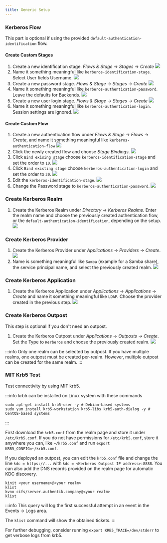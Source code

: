 ```yaml
---
title: Generic Setup
---
```


### Kerberos Flow

This part is optional if using the provided `default-authentication-identification` flow.

#### Create Custom Stages

1. Create a new identification stage. _Flows & Stage_ -> _Stages_ -> _Create_
   ![](./generic_setup_flow_stage_identification_create.png)
2. Name it something meaningful like `kerberos-identification-stage`. Select User fields Username.
   ![](./generic_setup_flow_stage_identification_config.png)
3. Create a new password stage. _Flows & Stage_ -> _Stages_ -> _Create_
   ![](./generic_setup_flow_stage_password_create.png)
4. Name it something meaningful like `kerberos-authentication-password`. Leave the defaults for Backends.
   ![](./generic_setup_flow_stage_password_config.png)
5. Create a new user login stage. _Flows & Stage_ -> _Stages_ -> _Create_
   ![](./generic_setup_flow_stage_user_login_create.png)
6. Name it something meaningful like `kerberos-authentication-login`. Session settings are ignored.
   ![](./generic_setup_flow_stage_user_login_config.png)

#### Create Custom Flow

1. Create a new authentication flow under _Flows & Stage_ -> _Flows_ -> _Create_, and name it something meaningful like `kerberos-authentication-flow`
   ![](./generic_setup_flow_create.png)
2. Click the newly created flow and choose _Stage Bindings_.
   ![](./generic_setup_flow_stage_bindings.png)
3. Click `Bind exising stage` choose `kerberos-identification-stage` and set the order to `10`.
   ![](./generic_setup_flow_stage_bindings_identification.png)
4. Click `Bind existing stage` choose `kerberos-authentication-login` and set the order to `30`.
   ![](./generic_setup_flow_stage_bindings_authentication.png)
5. Edit the `kerberos-identification-stage`.
   ![](./generic_setup_flow_stage_bindings_identification_edit.png)
6. Change the Password stage to `kerberos-authentication-password`.
   ![](./generic_setup_flow_stage_bindings_password.png)

### Create Kerberos Realm

1. Create the Kerberos Realm under _Directory_ -> _Kerberos Realms_. Enter the realm name and choose the previously created authentication flow, or the `default-authentication-identification`, depending on the setup.
   ![](./generic_setup_realm_create.png)

### Create Kerberos Provider

1. Create the Kerberos Provider under _Applications_ -> _Providers_ -> _Create_.
   ![](./generic_setup_provider_create.png)
2. Name is something meaningful like `Samba` (example for a Samba share), the service principal name, and select the previously created realm.
   ![](./generic_setup_provider_config.png)

### Create Kerberos Application

1. Create the Kerberos Application under _Applications_ -> _Applications_ -> _Create_ and name it something meaningful like `LDAP`. Choose the provider created in the previous step.
   ![](./generic_setup_application_create.png)

### Create Kerberos Outpost

This step is optional if you don't need an outpost.

1. Create the Kerberos Outpost under _Applications_ -> _Outposts_ -> _Create_. Set the Type to `Kerberos` and choose the previously created realm.
   ![](./generic_setup_outpost_create.png)

:::info
Only one realm can be selected by outpost. If you have multiple realms, one outpost must be created per-realm. However, multiple outpost can be created for the same realm.
:::

### MIT Krb5 Test

Test connectivity by using MIT krb5.

:::info
krb5 can be installed on Linux system with these commands

```shell
sudo apt-get install krb5-user -y # Debian-based systems
sudo yum install krb5-workstation krb5-libs krb5-auth-dialog -y # CentOS-based systems
```

:::

First download the `krb5.conf` from the realm page and store it under `/etc/krb5.conf`. If you do not have permissions for `/etc/krb5.conf`, store it anywhere you can, like `~/krb5.conf` and run `export KRB5_CONFIG=~/krb5.conf`.

If you deployed an outpost, you can edit the `krb5.conf` file and change the line `kdc = https://...` with `kdc = <Kerberos Outpost IP address>:8888`. You can also add the DNS records provided on the realm page for automatic KDC discovery.

```shell
kinit <your username>@<your realm>
klist
kvno cifs/server.authentik.company@<your realm>
klist
```

:::info
This query will log the first successful attempt in an event in the Events -> Logs area.

The `klist` command will show the obtained tickets.
:::

For further debugging, consider running `export KRB5_TRACE=/dev/stderr` to get verbose logs from krb5.
